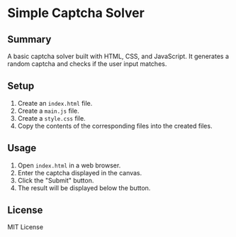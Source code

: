 # Simple Captcha Solver

## Summary

A basic captcha solver built with HTML, CSS, and JavaScript. It generates a random captcha and checks if the user input matches.

## Setup

1.  Create an `index.html` file.
2.  Create a `main.js` file.
3.  Create a `style.css` file.
4.  Copy the contents of the corresponding files into the created files.

## Usage

1.  Open `index.html` in a web browser.
2.  Enter the captcha displayed in the canvas.
3.  Click the "Submit" button.
4.  The result will be displayed below the button.

## License

MIT License